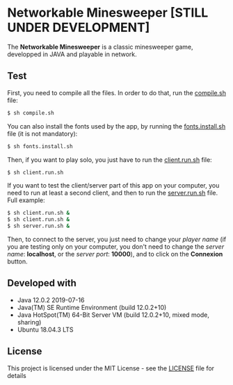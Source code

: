 # Networkable Minesweeper [STILL UNDER DEVELOPMENT]

The __Networkable Minesweeper__ is a classic minesweeper game, developped in JAVA and playable in network.

## Test
First, you need to compile all the files. In order to do that, run the [compile.sh] file:
```sh
$ sh compile.sh
```

You can also install the fonts used by the app, by running the [fonts.install.sh] file (it is not mandatory):
```sh
$ sh fonts.install.sh
```

Then, if you want to play solo, you just have to run the [client.run.sh] file:
```sh
$ sh client.run.sh
```

If you want to test the client/server part of this app on your computer, you need to run at least a second client, and then to run the [server.run.sh] file. Full example:
```sh
$ sh client.run.sh &
$ sh client.run.sh &
$ sh server.run.sh &
```
Then, to connect to the server, you just need to change your _player name_ (if you are testing only on your computer, you don't need to change the _server name_: __localhost__, or the _server port_: __10000__), and to click on the __Connexion__ button. 

## Developed with
  - Java 12.0.2 2019-07-16
  - Java(TM) SE Runtime Environment (build 12.0.2+10)
  - Java HotSpot(TM) 64-Bit Server VM (build 12.0.2+10, mixed mode, sharing)
  - Ubuntu 18.04.3 LTS

## License
This project is licensed under the MIT License - see the [LICENSE] file for details

   [LICENSE]: <LICENSE>
   [compile.sh]: <compile.sh>
   [server.run.sh]: <server.run.sh>
   [client.run.sh]: <client.run.sh>
   [fonts.install.sh]: <fonts.install.sh>